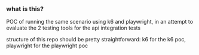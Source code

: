 ### what is this?

POC of running the same scenario using k6 and playwright, in an attempt to evaluate the 2 testing tools for the api integration tests

structure of this repo should be pretty straightforward: k6 for the k6 poc, playwright for the playwright poc
